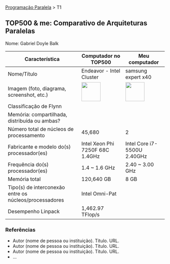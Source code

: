 [Programação Paralela](https://github.com/AndreaInfUFSM/elc139-2018a) > T1

## TOP500 & me: Comparativo de Arquiteturas Paralelas

Nome: Gabriel Doyle Balk

| Característica                                         | Computador no TOP500                                                                           | Meu computador                                                                                                                                  |
| ------------------------------------------------------ | ---------------------------------------------------------------------------------------------- | ----------------------------------------------------------------------------------------------------------------------------------------------- |
| Nome/Título                                            | Endeavor - Intel Cluster                                                                       | samsung expert x40                                                                                                                              |
| Imagem (foto, diagrama, screenshot, etc.)              | <img src="https://www.nas.nasa.gov/hecc/assets/images/content/Endeavour_large.jpg" width="60"> | <img src="http://s2.glbimg.com/UO5Xtns-pMgFVzPurvAIaiebPM0=/695x0/s.glbimg.com/po/tt2/f/original/2016/10/03/samsung-expert-x40.jpg" width="60"> |
| Classificação de Flynn                                 |                                                                                                |                                                                                                                                                 |
| Memória: compartilhada, distribuída ou ambas?          |                                                                                                |                                                                                                                                                 |
| Número total de núcleos de processamento               | 45,680                                                                                         | 2                                                                                                                                               |
| Fabricante e modelo do(s) processador(es)              | Intel Xeon Phi 7250F 68C 1.4GHz                                                                | Intel Core i7-5500U 2.40GHz                                                                                                                     |
| Frequência do(s) processador(es)                       | 1.4 ~ 1.6 GHz                                                                                  | 2.40 ~ 3.00 GHz                                                                                                                                 |
| Memória total                                          | 120,640 GB                                                                                     | 8 GB                                                                                                                                            |
| Tipo(s) de interconexão entre os núcleos/processadores | Intel Omni-Pat                                                                                 |                                                                                                                                                 |
| Desempenho Linpack                                     | 1,462.97 TFlop/s                                                                               |                                                                                                                                                 |

### Referências

- Autor (nome de pessoa ou instituição). Título. URL.
- Autor (nome de pessoa ou instituição). Título. URL.
- Autor (nome de pessoa ou instituição). Título. URL.
- ...
